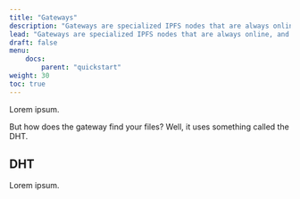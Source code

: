 ```yaml
---
title: "Gateways"
description: "Gateways are specialized IPFS nodes that are always online, and allow users to quickly share files with each other, without having to have IPFS installed locally."
lead: "Gateways are specialized IPFS nodes that are always online, and allow users to quickly share files with each other, without having to have IPFS installed locally."
draft: false
menu:
    docs:
        parent: "quickstart"
weight: 30
toc: true
---
```


Lorem ipsum.

But how does the gateway find your files? Well, it uses something called the DHT.

## DHT

Lorem ipsum.

